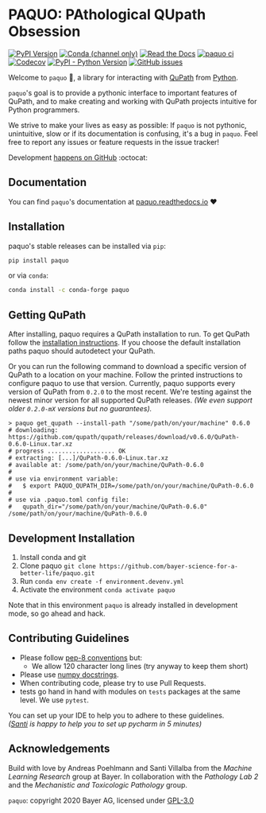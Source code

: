 # PAQUO: PAthological QUpath Obsession

[![PyPI Version](https://img.shields.io/pypi/v/paquo)](https://pypi.org/project/paquo/)
[![Conda (channel only)](https://img.shields.io/conda/vn/conda-forge/paquo?label=conda)](https://anaconda.org/conda-forge/paquo)
[![Read the Docs](https://img.shields.io/readthedocs/paquo)](https://paquo.readthedocs.io)
[![paquo ci](https://github.com/bayer-science-for-a-better-life/paquo/actions/workflows/run_pytests.yaml/badge.svg?branch=main)](https://github.com/bayer-science-for-a-better-life/paquo/actions/workflows/run_pytests.yaml)
[![Codecov](https://img.shields.io/codecov/c/github/bayer-science-for-a-better-life/paquo)](https://codecov.io/gh/bayer-science-for-a-better-life/paquo)
[![PyPI - Python Version](https://img.shields.io/pypi/pyversions/paquo)](https://github.com/bayer-science-for-a-better-life/paquo)
[![GitHub issues](https://img.shields.io/github/issues/bayer-science-for-a-better-life/paquo)](https://github.com/bayer-science-for-a-better-life/paquo/issues)

Welcome to `paquo` :wave:, a library for interacting with [QuPath](https://qupath.github.io/)
from [Python](https://www.python.org/).

`paquo`'s goal is to provide a pythonic interface to important features of
QuPath, and to make creating and working with QuPath projects intuitive for
Python programmers.

We strive to make your lives as easy as possible: If `paquo` is not pythonic,
unintuitive, slow or if its documentation is confusing, it's a bug in
`paquo`. Feel free to report any issues or feature requests in the issue
tracker!

Development
[happens on GitHub](https://github.com/bayer-science-for-a-better-life/paquo)
:octocat:

## Documentation

You can find `paquo`'s documentation at
[paquo.readthedocs.io](https://paquo.readthedocs.io) :heart:

## Installation

paquo's stable releases can be installed via `pip`:

```bash
pip install paquo
```

or via `conda`:

```bash
conda install -c conda-forge paquo
```

## Getting QuPath

After installing, paquo requires a QuPath installation to run. To get QuPath follow the
[installation instructions](https://qupath.readthedocs.io/en/stable/docs/intro/installation.html).
If you choose the default installation paths paquo should autodetect your QuPath.

Or you can run the following command to download a specific version of QuPath
to a location on your machine. Follow the printed instructions to configure
paquo to use that version. Currently, paquo supports every version of QuPath from
`0.2.0` to the most recent. We're testing against the newest minor version for
all supported QuPath releases. _(We even support older `0.2.0-mX` versions but no guarantees)._

```shell
> paquo get_qupath --install-path "/some/path/on/your/machine" 0.6.0
# downloading: https://github.com/qupath/qupath/releases/download/v0.6.0/QuPath-0.6.0-Linux.tar.xz
# progress ................... OK
# extracting: [...]/QuPath-0.6.0-Linux.tar.xz
# available at: /some/path/on/your/machine/QuPath-0.6.0
#
# use via environment variable:
#   $ export PAQUO_QUPATH_DIR=/some/path/on/your/machine/QuPath-0.6.0
#
# use via .paquo.toml config file:
#   qupath_dir="/some/path/on/your/machine/QuPath-0.6.0"
/some/path/on/your/machine/QuPath-0.6.0
```

## Development Installation

1. Install conda and git
2. Clone paquo `git clone https://github.com/bayer-science-for-a-better-life/paquo.git`
3. Run `conda env create -f environment.devenv.yml`
4. Activate the environment `conda activate paquo`

Note that in this environment `paquo` is already installed in development mode,
so go ahead and hack.

## Contributing Guidelines

- Please follow [pep-8 conventions](https://www.python.org/dev/peps/pep-0008/) but:
  - We allow 120 character long lines (try anyway to keep them short)
- Please use [numpy docstrings](https://numpydoc.readthedocs.io/en/latest/format.html#docstring-standard).
- When contributing code, please try to use Pull Requests.
- tests go hand in hand with modules on `tests` packages at the same level. We use `pytest`.

You can set up your IDE to help you to adhere to these guidelines.
<br>
_([Santi](https://github.com/sdvillal) is happy to help you to set up pycharm in 5 minutes)_

## Acknowledgements

Build with love by Andreas Poehlmann and Santi Villalba from the _Machine
Learning Research_ group at Bayer. In collaboration with the _Pathology Lab 2_
and the _Mechanistic and Toxicologic Pathology_ group.

`paquo`: copyright 2020 Bayer AG, licensed under [GPL-3.0](https://github.com/bayer-science-for-a-better-life/paquo/blob/master/LICENSE)
